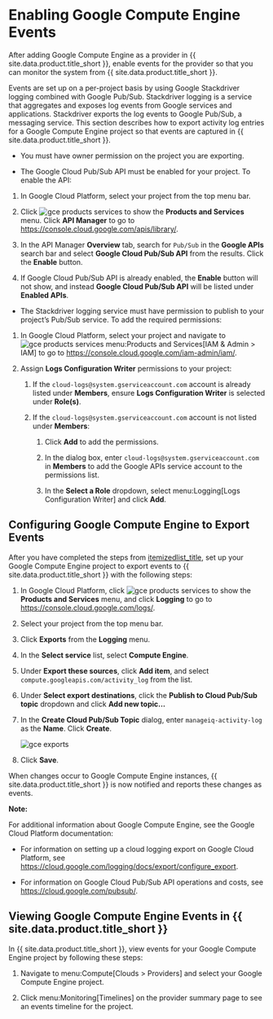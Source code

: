# Enabling Google Compute Engine Events

After adding Google Compute Engine as a provider in {{ site.data.product.title_short }},
enable events for the provider so that you can monitor the system from
{{ site.data.product.title_short }}.

Events are set up on a per-project basis by using Google Stackdriver
logging combined with Google Pub/Sub. Stackdriver logging is a service
that aggregates and exposes log events from Google services and
applications. Stackdriver exports the log events to Google Pub/Sub, a
messaging service. This section describes how to export activity log
entries for a Google Compute Engine project so that events are captured
in {{ site.data.product.title_short }}.

  - You must have owner permission on the project you are exporting.

  - The Google Cloud Pub/Sub API must be enabled for your project. To
    enable the API:

<!-- end list -->

1.  In Google Cloud Platform, select your project from the top menu bar.

2.  Click ![gce products services](../images/gce-products-services.png) to
    show the **Products and Services** menu. Click **API Manager** to go
    to <https://console.cloud.google.com/apis/library/>.

3.  In the API Manager **Overview** tab, search for `Pub/Sub` in the
    **Google APIs** search bar and select **Google Cloud Pub/Sub API**
    from the results. Click the **Enable** button.

4.  If Google Cloud Pub/Sub API is already enabled, the **Enable**
    button will not show, and instead **Google Cloud Pub/Sub API** will
    be listed under **Enabled APIs**.

<!-- end list -->

  - The Stackdriver logging service must have permission to publish to
    your project’s Pub/Sub service. To add the required permissions:

<!-- end list -->

1.  In Google Cloud Platform, select your project and navigate to ![gce
    products services](../images/gce-products-services.png) menu:Products
    and Services\[IAM & Admin \> IAM\] to go to
    <https://console.cloud.google.com/iam-admin/iam/>.

2.  Assign **Logs Configuration Writer** permissions to your project:

    1.  If the `cloud-logs@system.gserviceaccount.com` account is
        already listed under **Members**, ensure **Logs Configuration
        Writer** is selected under **Role(s)**.

    2.  If the `cloud-logs@system.gserviceaccount.com` account is not
        listed under **Members**:

        1.  Click **Add** to add the permissions.

        2.  In the dialog box, enter
            `cloud-logs@system.gserviceaccount.com` in **Members** to
            add the Google APIs service account to the permissions list.

        3.  In the **Select a Role** dropdown, select menu:Logging\[Logs
            Configuration Writer\] and click **Add**.

## Configuring Google Compute Engine to Export Events

After you have completed the steps from
[itemizedlist\_title](#GCE_event_prerequisites), set up your Google
Compute Engine project to export events to {{ site.data.product.title_short }} with the
following steps:

1.  In Google Cloud Platform, click ![gce products
    services](../images/gce-products-services.png) to show the **Products
    and Services** menu, and click **Logging** to go to
    <https://console.cloud.google.com/logs/>.

2.  Select your project from the top menu bar.

3.  Click **Exports** from the **Logging** menu.

4.  In the **Select service** list, select **Compute Engine**.

5.  Under **Export these sources**, click **Add item**, and select
    `compute.googleapis.com/activity_log` from the list.

6.  Under **Select export destinations**, click the **Publish to Cloud
    Pub/Sub topic** dropdown and click **Add new topic…​**

7.  In the **Create Cloud Pub/Sub Topic** dialog, enter
    `manageiq-activity-log` as the **Name**. Click **Create**.

    ![gce exports](../images/gce-exports.png)

8.  Click **Save**.

When changes occur to Google Compute Engine instances, {{ site.data.product.title_short }}
is now notified and reports these changes as events.

**Note:**

For additional information about Google Compute Engine, see the Google
Cloud Platform documentation:

  - For information on setting up a cloud logging export on Google Cloud
    Platform, see
    <https://cloud.google.com/logging/docs/export/configure_export>.

  - For information on Google Cloud Pub/Sub API operations and costs,
    see <https://cloud.google.com/pubsub/>.

## Viewing Google Compute Engine Events in {{ site.data.product.title_short }}

In {{ site.data.product.title_short }}, view events for your Google Compute Engine project
by following these steps:

1.  Navigate to menu:Compute\[Clouds \> Providers\] and select your
    Google Compute Engine project.

2.  Click menu:Monitoring\[Timelines\] on the provider summary page to
    see an events timeline for the project.
